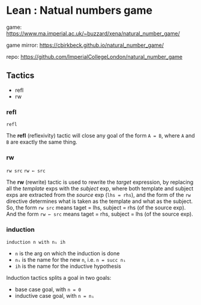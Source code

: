 # Lean : Natual numbers game

game:
https://www.ma.imperial.ac.uk/~buzzard/xena/natural_number_game/

game mirror:
https://cbirkbeck.github.io/natural_number_game/

repo:
https://github.com/ImperialCollegeLondon/natural_number_game

## Tactics

- refl
- rw

### refl

`refl`

The __refl__ (reflexivity) tactic will close any goal of the form `A = B`, where `A` and `B` are exactly the same thing.

### rw

`rw src`
`rw ← src`

The __rw__ (rewrite) tactic is used to rewrite the *target* expression, by replacing all the *template* exps with the *subject* exp, where both template and subject exps are extracted from the *source* exp (`lhs = rhs`), and the form of the `rw` directive determines what is taken as the template and what as the subject. 
So, the form `rw src` means taget = lhs, subject = rhs (of the source exp). 
And the form `rw ← src` means taget = rhs, subject = lhs (of the source exp).

### induction

`induction n with n₁ ih`

- `n` is the arg on which the induction is done
- `n₁` is the name for the new `n`, i.e. `n = succ n₁`
- `ih` is the name for the inductive hypothesis

Induction tactics splits a goal in two goals:
- base case goal, with `n = 0`
- inductive case goal, with `n = n₁`
